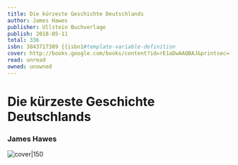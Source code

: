 ```yaml
---
title: Die kürzeste Geschichte Deutschlands
author: James Hawes
publisher: Ullstein Buchverlage
publish: 2018-05-11
total: 336
isbn: 3843717389 {{isbn1#template-variable-definition
cover: http://books.google.com/books/content?id=rE1aDwAAQBAJ&printsec=frontcover&img=1&zoom=1&edge=curl&source=gbs_api
read: unread
owned: unowned
---
```


# Die kürzeste Geschichte Deutschlands
### James Hawes
![cover|150](http://books.google.com/books/content?id=rE1aDwAAQBAJ&printsec=frontcover&img=1&zoom=1&edge=curl&source=gbs_api)